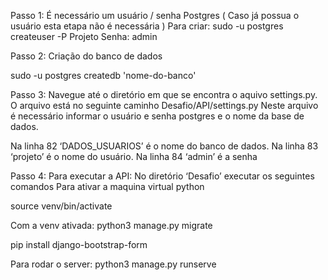 Passo 1:
É necessário um usuário / senha Postgres ( Caso já possua o usuário esta etapa não é
necessária )
Para criar: sudo -u postgres createuser -P Projeto
Senha: admin

Passo 2:
Criação do banco de dados

sudo -u postgres createdb 'nome-do-banco'

Passo 3:
Navegue até o diretório em que se encontra o aquivo settings.py. O arquivo está no
seguinte caminho Desafio/API/settings.py
Neste arquivo é necessário informar o usuário e senha postgres e o nome da base de
dados.

Na linha 82 ‘DADOS_USUARIOS’ é o nome do banco de dados.
Na linha 83 ‘projeto’ é o nome do usuário.
Na linha 84 ‘admin’ é a senha

Passo 4:
Para executar a API: No diretório ‘Desafio’ executar os seguintes comandos
Para ativar a maquina virtual python

source venv/bin/activate

Com a venv ativada: python3 manage.py migrate

pip install django-bootstrap-form

Para rodar o server: python3 manage.py runserve
